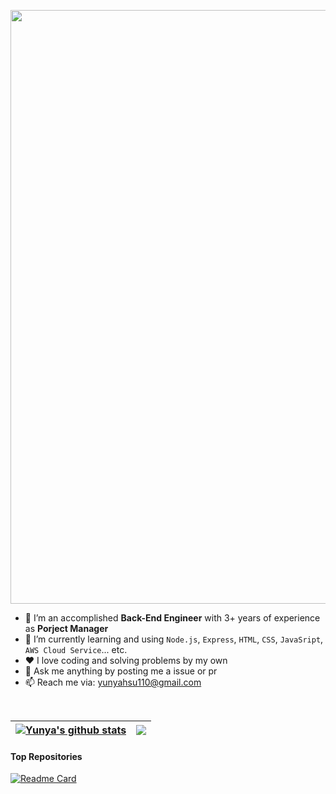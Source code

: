 <p align="center">
    <img src="https://user-images.githubusercontent.com/92512197/207826510-c479e9ba-7e04-4ee5-b3de-78201fc72d3a.gif" style="width: 950px;" />
</p>

- 💼 I’m an accomplished **Back-End Engineer** with 3+ years of experience as **Porject Manager**
- 🌱 I’m currently learning and using `Node.js`, `Express`, `HTML`, `CSS`, `JavaSript`, `AWS Cloud Service`... etc.
- ❤️ I love coding and solving problems by my own
- 💬 Ask me anything by posting me a issue or pr
- 📫 Reach me via: yunyahsu110@gmail.com

<br />


| <a href="https://github.com/Yunya-Hsu/github-readme-stats"><img align="center" src="https://github-readme-stats.vercel.app/api?username=Yunya-Hsu&show_icons=true&include_all_commits=true&theme=buefy&hide_border=true" alt="Yunya's github stats" /></a> | <a href="https://github.com/Yunya-Hsu/github-readme-stats"><img align="center" src="https://github-readme-stats.vercel.app/api/top-langs/?username=Yunya-Hsu&layout=compact&theme=buefy&hide_border=true" /></a> |
| ------------- | ------------- |

#### Top Repositories
[![Readme Card](https://github-readme-stats.vercel.app/api/pin/?username=Yunya-Hsu&repo=Namaste&theme=buefy)](https://github.com/Yunya-Hsu/Namaste)

